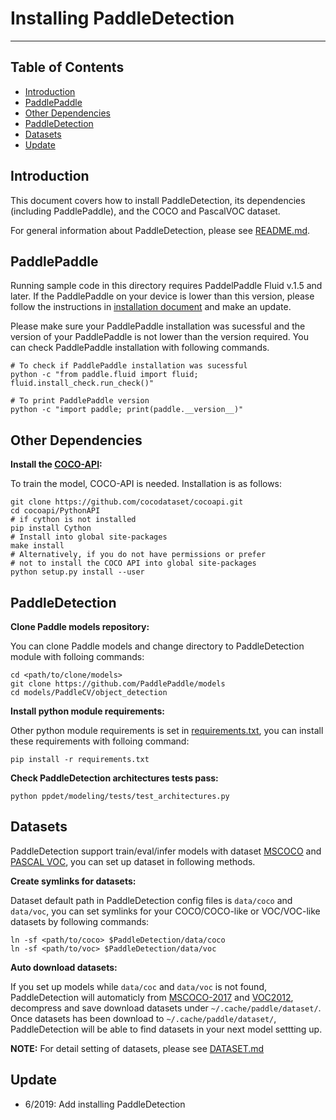 # Installing PaddleDetection

---
## Table of Contents

- [Introduction](#introduction)
- [PaddlePaddle](#paddlepaddle)
- [Other Dependencies](#other-dependencies)
- [PaddleDetection](#paddle-detection)
- [Datasets](#datasets)
- [Update](#update)


## Introduction

This document covers how to install PaddleDetection, its dependencies (including PaddlePaddle), and the COCO and PascalVOC dataset.

For general information about PaddleDetection, please see [README.md](./README.md).


## PaddlePaddle

Running sample code in this directory requires PaddelPaddle Fluid v.1.5 and later. If the PaddlePaddle on your device is lower than this version, please follow the instructions in [installation document](http://www.paddlepaddle.org/documentation/docs/en/1.4/beginners_guide/install/index_en.html) and make an update.

Please make sure your PaddlePaddle installation was sucessful and the version of your PaddlePaddle is not lower than the version required. You can check PaddlePaddle installation with following commands.

```
# To check if PaddlePaddle installation was sucessful
python -c "from paddle.fluid import fluid; fluid.install_check.run_check()"

# To print PaddlePaddle version
python -c "import paddle; print(paddle.__version__)"
```


## Other Dependencies

**Install the [COCO-API](https://github.com/cocodataset/cocoapi):**

To train the model, COCO-API is needed. Installation is as follows:

    git clone https://github.com/cocodataset/cocoapi.git
    cd cocoapi/PythonAPI
    # if cython is not installed
    pip install Cython
    # Install into global site-packages
    make install
    # Alternatively, if you do not have permissions or prefer
    # not to install the COCO API into global site-packages
    python setup.py install --user


## PaddleDetection

**Clone Paddle models repository:**

You can clone Paddle models and change directory to PaddleDetection module with folloing commands:

```
cd <path/to/clone/models>
git clone https://github.com/PaddlePaddle/models
cd models/PaddleCV/object_detection
```

**Install python module requirements:**

Other python module requirements is set in [requirements.txt](./requirements.txt), you can install these requirements with folloing command:

```
pip install -r requirements.txt
```

**Check PaddleDetection architectures tests pass:**

```
python ppdet/modeling/tests/test_architectures.py
```


## Datasets

PaddleDetection support train/eval/infer models with dataset [MSCOCO](http://cocodataset.org) and [PASCAL VOC](http://host.robots.ox.ac.uk/pascal/VOC/), you can set up dataset in following methods.

**Create symlinks for datasets:**

Dataset default path in PaddleDetection config files is `data/coco` and `data/voc`, you can set symlinks for your COCO/COCO-like or VOC/VOC-like datasets by following commands:

```
ln -sf <path/to/coco> $PaddleDetection/data/coco
ln -sf <path/to/voc> $PaddleDetection/data/voc
```

**Auto download datasets:**

If you set up models while `data/coc` and `data/voc` is not found, PaddleDetection will automaticly from [MSCOCO-2017](http://images.cocodataset.org) and [VOC2012](http://host.robots.ox.ac.uk/pascal/VOC), decompress and save download datasets under `~/.cache/paddle/dataset/`. Once datasets has been download to `~/.cache/paddle/dataset/`, PaddleDetection will be able to find datasets in your next model settting up.


**NOTE:** For detail setting of datasets, please see [DATASET.md](./ppdet/data/README.md)

## Update

- 6/2019: Add installing PaddleDetection
